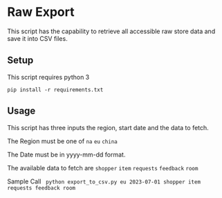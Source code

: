 # Raw Export
This script has the capability to retrieve all accessible raw store data and save it into CSV files.

## Setup
This script requires python 3

```pip install -r requirements.txt```

## Usage
This script has three inputs the region, start date and the data to fetch.

 
The Region must be one of `na` `eu` `china`

The Date must be in yyyy-mm-dd format.

The available data to fetch are `shopper` `item` `requests` `feedback` `room`
 
Sample Call
``` python export_to_csv.py eu 2023-07-01 shopper item requests feedback room```
